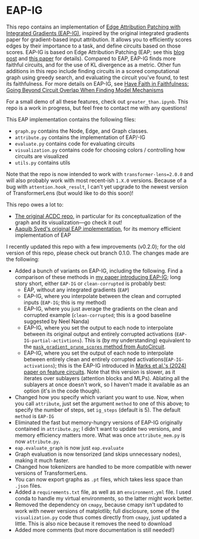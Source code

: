 # EAP-IG
This repo contains an implementation of [Edge Attribution Patching with Integrated Gradients (EAP-IG)](https://arxiv.org/abs/2403.17806), inspired by the original integrated gradients paper for gradient-based input attribution. It allows you to efficiently scores edges by their importance to a task, and define circuits based on those scores. EAP-IG is based on Edge Attribution Patching (EAP; see this [blog post](https://www.neelnanda.io/mechanistic-interpretability/attribution-patching) and [this paper](https://arxiv.org/abs/2310.10348) for details). Compared to EAP, EAP-IG finds more faithful circuits, and for the use of KL divergence as a metric. Other fun additions in this repo include finding circuits in a scored computational graph using greedy search, and evaluating the circuit you've found, to test its faithfulness. For more details on EAP-IG, see [Have Faith in Faithfulness: Going Beyond Circuit Overlap When Finding Model Mechanisms
](https://arxiv.org/abs/2403.17806)

For a small demo of all these features, check out `greater_than.ipynb`. This repo is a work in progress, but feel free to contact me with any questions!

This EAP implementation contains the following files:
- `graph.py` contains the Node, Edge, and Graph classes.
- `attribute.py` contains the implementation of EAP/-IG
- `evaluate.py` contains code for evaluating circuits
- `visualization.py` contains code for choosing colors / controlling how circuits are visualized
- `utils.py` contains utils

Note that the repo is now intended to work with `transformer-lens=2.0.0` and will also probably work with most recent-ish `1.X.0` versions. Because of a bug with `attention.hook_result`, I can't yet upgrade to the newest version of TransformerLens (but would like to do this soon)!

This repo owes a lot to:
- [The original ACDC repo](https://github.com/ArthurConmy/Automatic-Circuit-Discovery), in particular for its conceptualization of the graph and its visualization—go check it out!
- [Aaquib Syed's original EAP implementation](https://github.com/Aaquib111/edge-attribution-patching/tree/minimal-implementation), for its memory efficient implementation of EAP

I recently updated this repo with a few improvements (v0.2.0); for the old version of this repo, please check out branch 0.1.0. The changes made are the following:
- Added a bunch of variants on EAP-IG, including the following. Find a comparison of these methods in [my paper introducing EAP-IG](https://arxiv.org/abs/2403.17806); long story short, either `EAP-IG` or `clean-corrupted` is probably best:
    - EAP, without any integrated gradients (`EAP`)
    - EAP-IG, where you interpolate between the clean and corrupted inputs (`EAP-IG`; this is my method)
    - EAP-IG, where you just average the gradients on the clean and corrupted example (`clean-corrupted`; this is a good baseline suggested by Neel Nanda)
    - EAP-IG, where you set the output to each node to interpolate between its original output and entirely corrupted activations (`EAP-IG-partial-activtions`). This is (by my understanding) equivalent to the [`mask_gradient_prune_scores` method from AutoCircuit](https://ufo-101.github.io/auto-circuit/reference/prune_algos/mask_gradient/#auto_circuit.prune_algos.mask_gradient.mask_gradient_prune_scores).
    - EAP-IG, where you set the output of each node to interpolate between entirely clean and entirely corrupted activations(`EAP-IG-activations`); this is the EAP-IG introduced in [Marks et al.'s (2024) paper on feature circuits](https://arxiv.org/abs/2403.19647). Note that this version is slower, as it iterates over sublayers (attention blocks and MLPs). Ablating all the sublayers at once doesn't work, so I haven't made it available as an option (it's in the code though).
- Changed how you specify which variant you want to use. Now, when you call `attribute`, just set the argument `method` to one of this above; to specify the number of steps, set `ig_steps` (default is 5). The default `method` is `EAP-IG`
- Eliminated the fast but memory-hungry versions of EAP-IG originally contained in `attribute.py`; I didn't want to update two versions, and memory efficiency matters more. What was once `attribute_mem.py` is now `attribute.py`.
- `eap.evaluate_graph` is now just `eap.evaluate`
- Graph evaluation is now tensorized (and skips unnecessary nodes), making it much faster.
- Changed how tokenizers are handled to be more compatible with newer versions of TransformerLens.
- You can now export graphs as `.pt` files, which takes less space than `.json` files.
- Added a `requirements.txt` file, as well as an `environment.yml` file. I used conda to handle my virtual environments, so the latter might work better.
- Removed the dependency on `cmapy`, because cmapy isn't updated to work with newer versions of matplotlib; full disclosure, some of the `visualization.py` code thus comes directly from `cmapy`, just updated a little. This is also nice because it removes the need to download 
- Added more comments (but more documentation is still needed!)